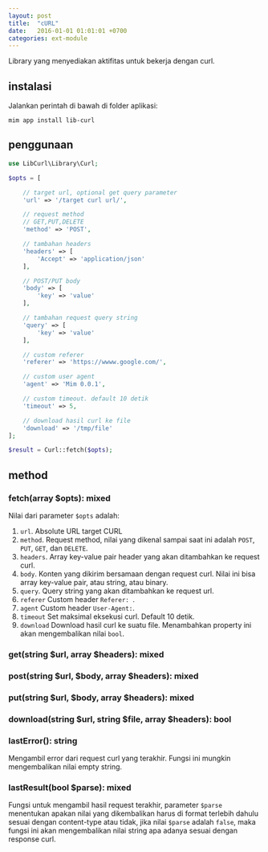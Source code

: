 ```yaml
---
layout: post
title:  "cURL"
date:   2016-01-01 01:01:01 +0700
categories: ext-module
---
```


Library yang menyediakan aktifitas untuk bekerja dengan curl.

## instalasi

Jalankan perintah di bawah di folder aplikasi:

```
mim app install lib-curl
```

## penggunaan

```php
use LibCurl\Library\Curl;

$opts = [

    // target url, optional get query parameter
    'url' => '/target curl url/',

    // request method
    // GET,PUT,DELETE
    'method' => 'POST',

    // tambahan headers
    'headers' => [
        'Accept' => 'application/json'
    ],

    // POST/PUT body
    'body' => [
        'key' => 'value'
    ],

    // tambahan request query string
    'query' => [
        'key' => 'value'
    ],

    // custom referer
    'referer' => 'https://wwww.google.com/',

    // custom user agent
    'agent' => 'Mim 0.0.1',

    // custom timeout. default 10 detik
    'timeout' => 5,

    // download hasil curl ke file
    'download' => '/tmp/file'
];

$result = Curl::fetch($opts);
```

## method

### fetch(array $opts): mixed

Nilai dari parameter `$opts` adalah:

1. `url`. Absolute URL target CURL
1. `method`. Request method, nilai yang dikenal sampai saat ini adalah `POST`, `PUT`, `GET`, dan `DELETE`.
1. `headers`. Array key-value pair header yang akan ditambahkan ke request curl.
1. `body`. Konten yang dikirim bersamaan dengan request curl. Nilai ini bisa array key-value pair, atau
string, atau binary.
1. `query`. Query string yang akan ditambahkan ke request url.
1. `referer` Custom header `Referer: `.
1. `agent` Custom header `User-Agent:`.
1. `timeout` Set maksimal eksekusi curl. Default 10 detik.
1. `download` Download hasil curl ke suatu file. Menambahkan property ini akan mengembalikan nilai `bool`.

### get(string $url, array $headers): mixed

### post(string $url, $body, array $headers): mixed

### put(string $url, $body, array $headers): mixed

### download(string $url, string $file, array $headers): bool

### lastError(): string

Mengambil error dari request curl yang terakhir. Fungsi ini mungkin
mengembalikan nilai empty string.

### lastResult(bool $parse): mixed

Fungsi untuk mengambil hasil request terakhir, parameter `$parse`
menentukan apakan nilai yang dikembalikan harus di format terlebih
dahulu sesuai dengan content-type atau tidak, jika nilai `$parse`
adalah `false`, maka fungsi ini akan mengembalikan nilai string
apa adanya sesuai dengan response curl.